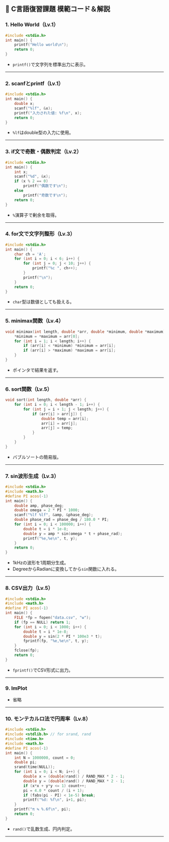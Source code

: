 ## 🧠 C言語復習課題 模範コード＆解説

### 1. Hello World（Lv.1）
```c
#include <stdio.h>
int main() {
    printf("Hello world\n");
    return 0;
}
```
- `printf()`で文字列を標準出力に表示。

---

### 2. scanfとprintf（Lv.1）
```c
#include <stdio.h>
int main() {
    double x;
    scanf("%lf", &x);
    printf("入力された値: %f\n", x);
    return 0;
}
```
- `%lf`はdouble型の入力に使用。

---

### 3. if文で奇数・偶数判定（Lv.2）
```c
#include <stdio.h>
int main() {
    int x;
    scanf("%d", &x);
    if (x % 2 == 0)
        printf("偶数です\n");
    else
        printf("奇数です\n");
    return 0;
}
```
- `%`演算子で剰余を取得。

---

### 4. for文で文字列整形（Lv.3）
```c
#include <stdio.h>
int main() {
    char ch = 'A';
    for (int i = 0; i < 6; i++) {
        for (int j = 0; j < 10; j++) {
            printf("%c ", ch++);
        }
        printf("\n");
    }
    return 0;
}
```
- `char`型は数値としても扱える。

---

### 5. minimax関数（Lv.4）
```c
void minimax(int length, double *arr, double *minimum, double *maximum) {
    *minimum = *maximum = arr[0];
    for (int i = 1; i < length; i++) {
        if (arr[i] < *minimum) *minimum = arr[i];
        if (arr[i] > *maximum) *maximum = arr[i];
    }
}
```
- ポインタで結果を返す。

---

### 6. sort関数（Lv.5）
```c
void sort(int length, double *arr) {
    for (int i = 0; i < length - 1; i++) {
        for (int j = i + 1; j < length; j++) {
            if (arr[i] > arr[j]) {
                double temp = arr[i];
                arr[i] = arr[j];
                arr[j] = temp;
            }
        }
    }
}
```
- バブルソートの簡易版。

---

### 7. sin波形生成（Lv.3）
```c
#include <stdio.h>
#include <math.h>
#define PI acos(-1)
int main() {
    double amp, phase_deg;
    double omega = 2 * PI * 1000;
    scanf("%lf %lf", &amp, &phase_deg);
    double phase_rad = phase_deg / 180.0 * PI;
    for (int i = 0; i < 100000; i++) {
        double t = i * 1e-8;
        double y = amp * sin(omega * t + phase_rad);
        printf("%e,%e\n", t, y);
    }
    return 0;
}
```
- 1kHzの波形を1周期分生成。
- DegreeからRadianに変換してから`sin`関数に入れる。

---

### 8. CSV出力（Lv.5）
```c
#include <stdio.h>
#include <math.h>
#define PI acos(-1)
int main() {
    FILE *fp = fopen("data.csv", "w");
    if (fp == NULL) return 1;
    for (int i = 0; i < 1000; i++) {
        double t = i * 1e-8;
        double y = sin(2 * PI * 100e3 * t);
        fprintf(fp, "%e,%e\n", t, y);
    }
    fclose(fp);
    return 0;
}
```
- `fprintf()`でCSV形式に出力。

---
### 9. ImPlot
- 省略
---

### 10. モンテカルロ法で円周率（Lv.8）
```c
#include <stdio.h>
#include <stdlib.h> // for srand, rand
#include <time.h>
#include <math.h>
#define PI acos(-1)
int main() {
    int N = 1000000, count = 0;
    double pi;
    srand(time(NULL));
    for (int i = 0; i < N; i++) {
        double x = (double)rand() / RAND_MAX * 2 - 1;
        double y = (double)rand() / RAND_MAX * 2 - 1;
        if (x*x + y*y <= 1) count++;
        pi = 4.0 * count / (i + 1);
        if (fabs(pi - PI) < 1e-5) break;
        printf("%d: %f\n", i+1, pi);
    }
    printf("π ≒ %.6f\n", pi);
    return 0;
}
```
- `rand()`で乱数生成、円内判定。

---
